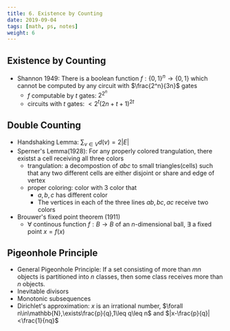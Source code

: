 ```yaml
---
title: 6. Existence by Counting
date: 2019-09-04
tags: [math, ps, notes]
weight: 6
---
```


## Existence by Counting

* Shannon 1949: There is a boolean function $f:\{0,1\}^n\rightarrow\{0,1\}$ which cannot be computed by any circuit with $\frac{2^n}{3n}$ gates
  * $f$ computable by $t$ gates: $2^{2^n}$
  * circuits with $t$ gates: $<2^t(2n+t+1)^{2t}$

## Double Counting

* Handshaking Lemma: $\sum_{v\in V}d(v)=2|E|$
* Sperner's Lemma(1928): For any properly colored trangulation, there existst a cell receiving all three colors
  * trangulation: a decompostion of $abc$ to small triangles(cells) such that any two different cells are either disjoint or share and edge of vertex
  * proper coloring: color with 3 color that
    * $a,b,c$ has different color
    * The vertices in each of the three lines $ab,bc,ac$ receive two colors
* Brouwer's fixed point theorem (1911)
  * $\forall$ continous function $f:B\rightarrow B$ of an $n$-dimensional ball, $\exists$ a fixed point $x=f(x)$
  
## Pigeonhole Principle

* General Pigeonhole Principle: If a set consisting of more than $mn$ objects is partitioned into $n$ classes, then some class receives more than $n$ objects.
* Inevitable divisors
* Monotonic subsequences
* Dirichlet's approximation: $x$ is an irrational number, $\forall n\in\mathbb{N},\exists\frac{p}{q},1\leq q\leq n$ and $|x-\frac{p}{q}|<\frac{1}{nq}$
